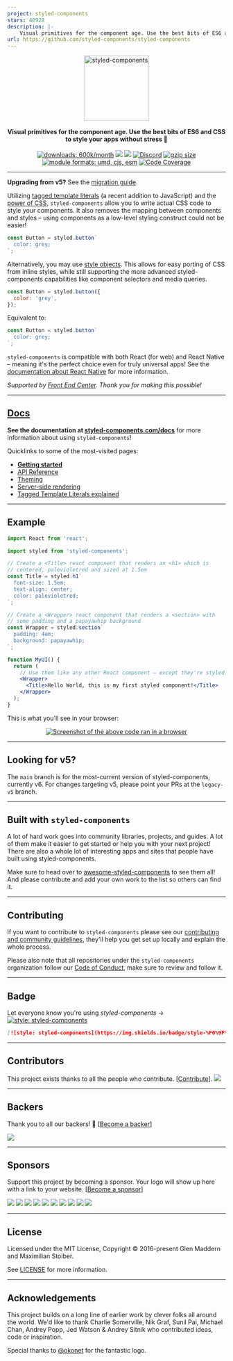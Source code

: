 ```yaml
---
project: styled-components
stars: 40928
description: |-
    Visual primitives for the component age. Use the best bits of ES6 and CSS to style your apps without stress 💅
url: https://github.com/styled-components/styled-components
---
```


<div align="center">
  <a href="https://www.styled-components.com">
    <img alt="styled-components" src="https://raw.githubusercontent.com/styled-components/brand/master/styled-components.png" height="150px" />
  </a>
</div>

<br />

<div align="center">
  <strong>Visual primitives for the component age. Use the best bits of ES6 and CSS to style your apps without stress 💅</strong>
  <br />
  <br />
  <a href="https://www.npmjs.com/package/styled-components"><img src="https://www.styled-components.com/proxy/downloads.svg" alt="downloads: 600k/month"></a>
  <a href="#backers" alt="sponsors on Open Collective"><img src="https://opencollective.com/styled-components/backers/badge.svg" /></a> <a href="#sponsors" alt="Sponsors on Open Collective"><img src="https://opencollective.com/styled-components/sponsors/badge.svg" /></a> <a href="https://discord.gg/hfGUrbrxaU">
        <img alt="Discord" src="https://img.shields.io/discord/818449605409767454?logo=discord" /></a>
  <a href="https://bundlephobia.com/result?p=styled-components" title="styled-components latest minified+gzip size"><img src="https://badgen.net/bundlephobia/minzip/styled-components" alt="gzip size"></a>
  <a href="#alternative-installation-methods"><img src="https://img.shields.io/badge/module%20formats-umd%2C%20cjs%2C%20esm-green.svg" alt="module formats: umd, cjs, esm"></a>
  <a href="https://codecov.io/gh/styled-components/styled-components"><img src="https://codecov.io/gh/styled-components/styled-components/coverage.svg?branch=main" alt="Code Coverage"></a>
</div>

---

**Upgrading from v5?** See the [migration guide](https://styled-components.com/docs/faqs#what-do-i-need-to-do-to-migrate-to-v6).

Utilizing [tagged template literals](https://www.styled-components.com/docs/advanced#tagged-template-literals) (a recent addition to JavaScript) and the [power of CSS](https://www.styled-components.com/docs/api#supported-css), `styled-components` allow you to write actual CSS code to style your components. It also removes the mapping between components and styles – using components as a low-level styling construct could not be easier!

```jsx
const Button = styled.button`
  color: grey;
`;
```

Alternatively, you may use [style objects](https://www.styled-components.com/docs/advanced#style-objects). This allows for easy porting of CSS from inline styles, while still supporting the more advanced styled-components capabilities like component selectors and media queries.

```jsx
const Button = styled.button({
  color: 'grey',
});
```

Equivalent to:

```jsx
const Button = styled.button`
  color: grey;
`;
```

`styled-components` is compatible with both React (for web) and React Native – meaning it's the perfect choice even for truly universal apps! See the [documentation about React Native](https://www.styled-components.com/docs/basics#react-native) for more information.

_Supported by [Front End Center](https://frontend.center). Thank you for making this possible!_

---

## [Docs](https://www.styled-components.com/docs)

**See the documentation at [styled-components.com/docs](https://www.styled-components.com/docs)** for more information about using `styled-components`!

Quicklinks to some of the most-visited pages:

- [**Getting started**](https://www.styled-components.com/docs/basics)
- [API Reference](https://styled-components.com/docs/api)
- [Theming](https://www.styled-components.com/docs/advanced#theming)
- [Server-side rendering](https://www.styled-components.com/docs/advanced#server-side-rendering)
- [Tagged Template Literals explained](https://www.styled-components.com/docs/advanced#tagged-template-literals)

---

## Example

```jsx
import React from 'react';

import styled from 'styled-components';

// Create a <Title> react component that renders an <h1> which is
// centered, palevioletred and sized at 1.5em
const Title = styled.h1`
  font-size: 1.5em;
  text-align: center;
  color: palevioletred;
`;

// Create a <Wrapper> react component that renders a <section> with
// some padding and a papayawhip background
const Wrapper = styled.section`
  padding: 4em;
  background: papayawhip;
`;

function MyUI() {
  return (
    // Use them like any other React component – except they're styled!
    <Wrapper>
      <Title>Hello World, this is my first styled component!</Title>
    </Wrapper>
  );
}
```

This is what you'll see in your browser:

<div align="center">
  <a href="https://styled-components.com">
    <img alt="Screenshot of the above code ran in a browser" src="http://i.imgur.com/wUJpcjY.jpg" />
  </a>
</div>

---

## Looking for v5?

The `main` branch is for the most-current version of styled-components, currently v6. For changes targeting v5, please point your PRs at the `legacy-v5` branch.

---

## Built with `styled-components`

A lot of hard work goes into community libraries, projects, and guides. A lot of them make it easier to get started or help you with your next project! There are also a whole lot of interesting apps and sites that people have built using styled-components.

Make sure to head over to [awesome-styled-components](https://github.com/styled-components/awesome-styled-components) to see them all! And please contribute and add your own work to the list so others can find it.

---

## Contributing

If you want to contribute to `styled-components` please see our [contributing and community guidelines](./CONTRIBUTING.md), they'll help you get set up locally and explain the whole process.

Please also note that all repositories under the `styled-components` organization follow our [Code of Conduct](./CODE_OF_CONDUCT.md), make sure to review and follow it.

---

## Badge

Let everyone know you're using _styled-components_ → [![style: styled-components](https://img.shields.io/badge/style-%F0%9F%92%85%20styled--components-orange.svg?colorB=daa357&colorA=db748e)](https://github.com/styled-components/styled-components)

```md
[![style: styled-components](https://img.shields.io/badge/style-%F0%9F%92%85%20styled--components-orange.svg?colorB=daa357&colorA=db748e)](https://github.com/styled-components/styled-components)
```

---

## Contributors

This project exists thanks to all the people who contribute. [[Contribute](CONTRIBUTING.md)].
<a href="https://github.com/styled-components/styled-components/graphs/contributors"><img src="https://opencollective.com/styled-components/contributors.svg?width=890" /></a>

---

## Backers

Thank you to all our backers! 🙏 [[Become a backer](https://opencollective.com/styled-components#backer)]

<a href="https://opencollective.com/styled-components#backers" target="_blank"><img src="https://opencollective.com/styled-components/backers.svg?width=890"></a>

---

## Sponsors

Support this project by becoming a sponsor. Your logo will show up here with a link to your website. [[Become a sponsor](https://opencollective.com/styled-components#sponsor)]

<a href="https://opencollective.com/styled-components/sponsor/0/website" target="_blank"><img src="https://opencollective.com/styled-components/sponsor/0/avatar.svg"></a>
<a href="https://opencollective.com/styled-components/sponsor/1/website" target="_blank"><img src="https://opencollective.com/styled-components/sponsor/1/avatar.svg"></a>
<a href="https://opencollective.com/styled-components/sponsor/2/website" target="_blank"><img src="https://opencollective.com/styled-components/sponsor/2/avatar.svg"></a>
<a href="https://opencollective.com/styled-components/sponsor/3/website" target="_blank"><img src="https://opencollective.com/styled-components/sponsor/3/avatar.svg"></a>
<a href="https://opencollective.com/styled-components/sponsor/4/website" target="_blank"><img src="https://opencollective.com/styled-components/sponsor/4/avatar.svg"></a>
<a href="https://opencollective.com/styled-components/sponsor/5/website" target="_blank"><img src="https://opencollective.com/styled-components/sponsor/5/avatar.svg"></a>
<a href="https://opencollective.com/styled-components/sponsor/6/website" target="_blank"><img src="https://opencollective.com/styled-components/sponsor/6/avatar.svg"></a>
<a href="https://opencollective.com/styled-components/sponsor/7/website" target="_blank"><img src="https://opencollective.com/styled-components/sponsor/7/avatar.svg"></a>
<a href="https://opencollective.com/styled-components/sponsor/8/website" target="_blank"><img src="https://opencollective.com/styled-components/sponsor/8/avatar.svg"></a>
<a href="https://opencollective.com/styled-components/sponsor/9/website" target="_blank"><img src="https://opencollective.com/styled-components/sponsor/9/avatar.svg"></a>

---

## License

Licensed under the MIT License, Copyright © 2016-present Glen Maddern and Maximilian Stoiber.

See [LICENSE](./LICENSE) for more information.

---

## Acknowledgements

This project builds on a long line of earlier work by clever folks all around the world. We'd like to thank Charlie Somerville, Nik Graf, Sunil Pai, Michael Chan, Andrey Popp, Jed Watson & Andrey Sitnik who contributed ideas, code or inspiration.

Special thanks to [@okonet](https://github.com/okonet) for the fantastic logo.

